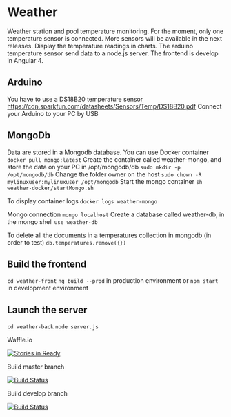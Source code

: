 # Weather

Weather station and pool temperature monitoring.
For the moment, only one temperature sensor is connected. More sensors will be available in the next releases.
Display the temperature readings in charts. The arduino temperature sensor send data to a node.js server. The frontend is develop in Angular 4.

## Arduino
You have to use a DS18B20 temperature sensor
https://cdn.sparkfun.com/datasheets/Sensors/Temp/DS18B20.pdf
Connect your Arduino to your PC by USB

## MongoDb
Data are stored in a Mongodb database.
You can use Docker container
`docker pull mongo:latest`
Create the container called weather-mongo, and store the data on your PC in /opt/mongodb/db
`sudo mkdir -p /opt/mongodb/db`
Change the folder owner on the host
`sudo chown -R mylinuxuser:mylinuxuser /opt/mongodb`
Start the mongo container
`sh weather-docker/startMongo.sh`

To display container logs
`docker logs weather-mongo`

Mongo connection
`mongo localhost`
Create a database called weather-db, in the mongo shell
`use weather-db`

To delete all the documents in a temperatures collection in mongodb (in order to test)
`db.temperatures.remove({})`

## Build the frontend
`cd weather-front`
`ng build --prod` in production environment
or
`npm start` in development environment

## Launch the server
`cd weather-back`
`node server.js`


Waffle.io

[![Stories in Ready](https://badge.waffle.io/FabreFrederic/weather.svg?label=ready&title=Ready)](http://waffle.io/FabreFrederic/weather)

Build master branch

[![Build Status](https://travis-ci.org/FabreFrederic/weather.svg?branch=master)](https://travis-ci.org/FabreFrederic/weather)

Build develop branch

[![Build Status](https://travis-ci.org/FabreFrederic/weather.svg?branch=develop)](https://travis-ci.org/FabreFrederic/weather)
